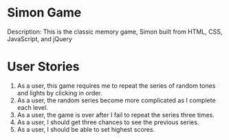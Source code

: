 # Simon Game
Description: This is the classic memory game, Simon built from HTML, CSS, JavaScript, and jQuery

# User Stories
1. As a user, this game requires me to repeat the series of random tones and lights by clicking in order.
2. As a user, the random series become more complicated as I complete each level.
3. As a user, the game is over after I fail to repeat the series three times.
4. As a user, I should get three chances to see the previous series.
5. As a user, I should be able to set highest scores.

<!-- # Installation -->
